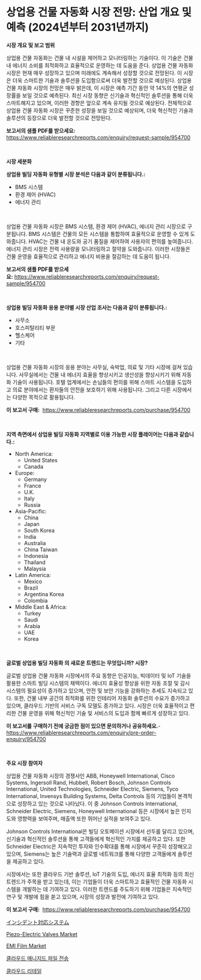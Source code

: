 <p><h1>상업용 건물 자동화 시장 전망: 산업 개요 및 예측 (2024년부터 2031년까지)</h1></p><p><strong>시장 개요 및 보고 범위</strong></p>
<p><p>상업용 건물 자동화는 건물 내 시설을 제어하고 모니터링하는 기술이다. 이 기술은 건물 내 에너지 소비를 최적화하고 효율적으로 운영하는 데 도움을 준다. 상업용 건물 자동화 시장은 현재 매우 성장하고 있으며 미래에도 계속해서 성장할 것으로 전망된다. 이 시장은 더욱 스마트한 기술과 솔루션을 도입함으로써 더욱 발전할 것으로 예상된다. 상업용 건물 자동화 시장의 전망은 매우 밝은데, 이 시장은 예측 기간 동안 약 14%의 연평균 성장률을 보일 것으로 예측된다. 최신 시장 동향은 신기술과 혁신적인 솔루션을 통해 더욱 스마트해지고 있으며, 이러한 경향은 앞으로 계속 유지될 것으로 예상된다. 전체적으로 상업용 건물 자동화 시장은 꾸준한 성장을 보일 것으로 예상되며, 더욱 혁신적인 기술과 솔루션의 등장으로 더욱 발전할 것으로 전망된다.</p></p>
<p><strong>보고서의 샘플 PDF를 받으세요:</strong> <a href="https://www.reliableresearchreports.com/enquiry/request-sample/954700">https://www.reliableresearchreports.com/enquiry/request-sample/954700</a></p>
<p>&nbsp;</p>
<p><strong>시장 세분화</strong></p>
<p><strong>상업용 빌딩 자동화 유형별 시장 분석은 다음과 같이 분류됩니다.:</strong></p>
<p><ul><li>BMS 시스템</li><li>환경 제어 (HVAC)</li><li>에너지 관리</li></ul></p>
<p>&nbsp;</p>
<p><p>상업용 건물 자동화 시장은 BMS 시스템, 환경 제어 (HVAC), 에너지 관리 시장으로 구분됩니다. BMS 시스템은 건물의 모든 시스템을 통합하여 효율적으로 운영할 수 있게 도와줍니다. HVAC는 건물 내 온도와 공기 품질을 제어하여 사용자의 편의를 높여줍니다. 에너지 관리 시장은 전력 사용량을 모니터링하고 절약을 도와줍니다. 이러한 시장들은 건물 운영을 효율적으로 관리하고 에너지 비용을 절감하는 데 도움이 됩니다.</p></p>
<p><strong>보고서의 샘플 PDF를 받으세요:</strong>&nbsp;<a href="https://www.reliableresearchreports.com/enquiry/request-sample/954700">https://www.reliableresearchreports.com/enquiry/request-sample/954700</a></p>
<p>&nbsp;</p>
<p><strong> 상업용 빌딩 자동화 응용 분야별 시장 산업 조사는 다음과 같이 분류됩니다.:</strong></p>
<p><ul><li>사무소</li><li>호스피탈리티 부문</li><li>헬스케어</li><li>기타</li></ul></p>
<p>&nbsp;</p>
<p><p>상업용 건물 자동화 시장의 응용 분야는 사무실, 숙박업, 의료 및 기타 시장에 걸쳐 있습니다. 사무실에서는 건물 내 에너지 효율을 향상시키고 생산성을 향상시키기 위해 자동화 기술이 사용됩니다. 호텔 업계에서는 손님들의 편의를 위해 스마트 시스템을 도입하고 의료 분야에서는 환자들의 안전을 보호하기 위해 사용됩니다. 그리고 다른 시장에서는 다양한 목적으로 활용됩니다.</p></p>
<p><strong>이 보고서 구매:</strong>&nbsp; <a href="https://www.reliableresearchreports.com/purchase/954700">https://www.reliableresearchreports.com/purchase/954700</a></p>
<p>&nbsp;</p>
<p><strong>지역 측면에서 상업용 빌딩 자동화 지역별로 이용 가능한 시장 플레이어는 다음과 같습니다.:</strong></p>
<p><ul>
    <li>
        North America:
        <ul>
            <li>United States</li>
            <li>Canada</li>
        </ul>
    </li>
    <li>
        Europe:
        <ul>
            <li>Germany</li>
            <li>France</li>
            <li>U.K.</li>
            <li>Italy</li>
            <li>Russia</li>
        </ul>
    </li>
    <li>
        Asia-Pacific:
        <ul>
            <li>China</li>
            <li>Japan</li>
            <li>South Korea</li>
            <li>India</li>
            <li>Australia</li>
            <li>China Taiwan</li>
            <li>Indonesia</li>
            <li>Thailand</li>
            <li>Malaysia</li>
        </ul>
    </li>
    <li>
        Latin America:
        <ul>
            <li>Mexico</li>
            <li>Brazil</li>
            <li>Argentina Korea</li>
            <li>Colombia</li>
        </ul>
    </li>
    <li>
        Middle East & Africa:
        <ul>
            <li>Turkey</li>
            <li>Saudi</li>
            <li>Arabia</li>
            <li>UAE</li>
            <li>Korea</li>
        </ul>
    </li>
    </ul></p>
<p>&nbsp;</p>
<p><strong>글로벌 상업용 빌딩 자동화 의 새로운 트렌드는 무엇입니까? 시장?</strong></p>
<p><p>글로벌 상업용 건물 자동화 시장에서의 주요 동향은 인공지능, 빅데이터 및 IoT 기술을 활용한 스마트 빌딩 시스템의 채택이다. 에너지 효율성 향상을 위한 자동 조절 및 감시 시스템의 필요성이 증가하고 있으며, 안전 및 보안 기능을 강화하는 추세도 지속되고 있다. 또한, 건물 내부 공간의 최적화를 위한 인테리어 자동화 솔루션의 수요가 증가하고 있으며, 클라우드 기반의 서비스 구독 모델도 증가하고 있다. 시장은 더욱 효율적이고 편리한 건물 운영을 위해 혁신적인 기술 및 서비스의 도입과 함께 빠르게 성장하고 있다.</p></p>
<p><strong>이 보고서를 구매하기 전에 궁금한 점이 있으면 문의하거나 공유하세요.</strong>- <a href="https://www.reliableresearchreports.com/enquiry/pre-order-enquiry/954700">https://www.reliableresearchreports.com/enquiry/pre-order-enquiry/954700</a></p>
<p>&nbsp;</p>
<p><strong>주요 시장 참여자</strong></p>
<p><p>상업용 건물 자동화 시장의 경쟁사인 ABB, Honeywell International, Cisco Systems, Ingersoll Rand, Hubbell, Robert Bosch, Johnson Controls International, United Technologies, Schneider Electric, Siemens, Tyco International, Invensys Building Systems, Delta Controls 등의 기업들이 본격적으로 성장하고 있는 것으로 나타났다. 이 중 Johnson Controls International, Schneider Electric, Siemens, Honeywell International 등은 시장에서 높은 인지도와 영향력을 보여주며, 매출액 또한 뛰어난 실적을 보여주고 있다.</p><p>Johnson Controls International은 빌딩 오토메이션 시장에서 선두를 달리고 있으며, 신기술과 혁신적인 솔루션을 통해 고객들에게 혁신적인 가치를 제공하고 있다. 또한 Schneider Electric은 지속적인 투자와 인수확대를 통해 시장에서 꾸준히 성장해오고 있으며, Siemens는 높은 기술력과 글로벌 네트워크를 통해 다양한 고객들에게 솔루션을 제공하고 있다.</p><p>시장에서는 또한 클라우드 기반 솔루션, IoT 기술의 도입, 에너지 효율 최적화 등의 최신 트렌드가 주목을 받고 있는데, 이는 기업들이 더욱 스마트하고 효율적인 건물 자동화 시스템을 개발하는 데 기여하고 있다. 이러한 트렌드를 주도하기 위해 기업들은 지속적인 연구 및 개발에 힘을 쏟고 있으며, 시장의 성장과 발전에 기여하고 있다.</p></p>
<p><strong>이 보고서 구매:</strong>&nbsp;&nbsp;<a href="https://www.reliableresearchreports.com/purchase/954700">https://www.reliableresearchreports.com/purchase/954700</a></p>
<p><p><a href="https://github.com/oqoeusbvpadwjs08/Market-Research-Report-List-1/blob/main/8138754185299.md">インシデント対応システム</a></p><p><a href="https://issuu.com/reportprime-2/docs/piezo-electric-valves-market-size-2030.pptx">Piezo-Electric Valves Market</a></p><p><a href="https://github.com/gdfhhhj/Market-Research-Report-List-3/blob/main/emi-film-market.md">EMI Film Market</a></p><p><a href="https://github.com/sougarounis/Market-Research-Report-List-2/blob/main/5946134185262.md">클라우드 매니지드 파일 전송</a></p><p><a href="https://github.com/vs2869dizt0/Market-Research-Report-List-1/blob/main/4770705185263.md">클라우드 리테일</a></p></p>
